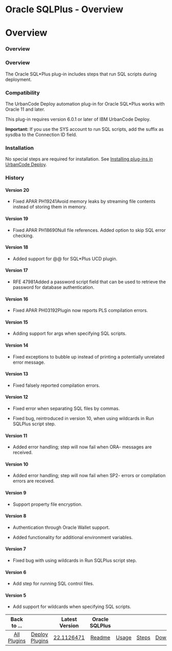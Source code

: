 
Oracle SQLPlus - Overview
=========================

# Overview


### Overview




### Overview

The Oracle SQL\*Plus plug-in includes steps that run SQL scripts during deployment.

### Compatibility

The UrbanCode Deploy automation plug-in for Oracle SQL\*Plus works with Oracle 11 and later.

This plug-in requires version 6.0.1 or later of IBM UrbanCode Deploy.

**Important:** If you use the SYS account to run SQL scripts, add the suffix as sysdba to the Connection ID field.

### Installation

No special steps are required for installation. See [Installing plug-ins in UrbanCode Deploy](https://community.ibm.com/community/user/wasdevops/blogs/laurel-dickson-bull1/2022/06/13/install-plugins "Installing plug-ins in UrbanCode Deploy").

### History

####  Version 20

* Fixed APAR PH19241Avoid memory leaks by streaming file contents instead of storing them in memory.

#### Version 19

* Fixed APAR PH18690Null file references. Added option to skip SQL error checking.

#### Version 18

* Added support for @@ for SQL\*Plus UCD plugin.

#### Version 17

* RFE 47981Added a password script field that can be used to retrieve the password for database authentication.

#### Version 16

* Fixed APAR PH03192Plugin now reports PLS compilation errors.

#### Version 15

* Adding support for args when specifying SQL scripts.

#### Version 14

* Fixed exceptions to bubble up instead of printing a potentially unrelated error message.

#### Version 13

- Fixed falsely reported compilation errors.

#### Version 12

- Fixed error when separating SQL files by commas.

- Fixed bug, reintroduced in version 10, when using wildcards in Run SQLPlus script step.

#### Version 11

- Added error handling; step will now fail when ORA- messages are received.

#### Version 10

- Added error handling; step will now fail when SP2- errors or compilation errors are received.

#### Version 9

- Support property file encryption.

#### Version 8

- Authentication through Oracle Wallet support.

- Added functionality for additional environment variables.

#### Version 7

- Fixed bug with using wildcards in Run SQLPlus script step.

#### Version 6

- Add step for running SQL control files.

#### Version 5

- Add support for wildcards when specifying SQL scripts.

|Back to ...||Latest Version|Oracle SQLPlus ||||
| :---: | :---: | :---: | :---: | :---: | :---: | :---: |
|[All Plugins](../../index.md)|[Deploy Plugins](../README.md)|[22.1126471](https://raw.githubusercontent.com/UrbanCode/IBM-UCD-PLUGINS/main/files/SQLPlus/ucd-SQLPlus-22.1126471.zip)|[Readme](README.md)|[Usage](usage.md)|[Steps](steps.md)|[Downloads](downloads.md)|
